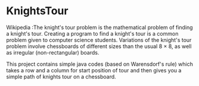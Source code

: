 # KnightsTour
Wikipedia :The knight's tour problem is the mathematical problem of finding a knight's tour. Creating a program to find a knight's tour is a common problem given to computer science students. Variations of the knight's tour problem involve chessboards of different sizes than the usual 8 × 8, as well as irregular (non-rectangular) boards.

This project contains simple java codes (based on Warensdorf's rule) which takes a row and a column for start position of tour and then gives you a simple path of knights tour on a chessboard.
